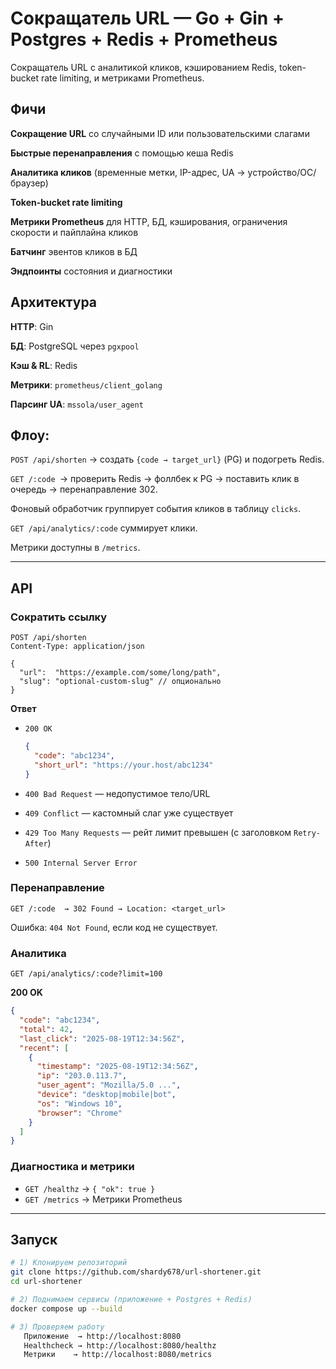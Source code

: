 # Сокращатель URL — Go + Gin + Postgres + Redis + Prometheus

Сокращатель URL с аналитикой кликов, кэшированием Redis, token-bucket rate limiting, и метриками Prometheus.

## Фичи

**Сокращение URL** со случайными ID или пользовательскими слагами

**Быстрые перенаправления** с помощью кеша Redis

**Аналитика кликов** (временные метки, IP-адрес, UA → устройство/ОС/браузер)

**Token-bucket rate limiting**

**Метрики Prometheus** для HTTP, БД, кэширования, ограничения скорости и пайплайна кликов

**Батчинг** эвентов кликов в БД

**Эндпоинты** состояния и диагностики

## Архитектура

**HTTP**: Gin

**БД**: PostgreSQL через `pgxpool`

**Кэш & RL**: Redis

**Метрики**: `prometheus/client_golang`

**Парсинг UA**: `mssola/user_agent`

## Флоу:

`POST /api/shorten` → создать `{code → target_url}` (PG) и подогреть Redis.

`GET /:code `→ проверить Redis → фоллбек к PG → поставить клик в очередь → перенаправление 302.

Фоновый обработчик группирует события кликов в таблицу `clicks`.

`GET /api/analytics/:code` суммирует клики.

Метрики доступны в `/metrics`.

---

## API

### Сократить ссылку

```
POST /api/shorten
Content-Type: application/json

{
  "url":  "https://example.com/some/long/path",
  "slug": "optional-custom-slug" // опционально
}
```

**Ответ**

* `200 OK`

  ```json
  {
    "code": "abc1234",
    "short_url": "https://your.host/abc1234"
  }
  ```
* `400 Bad Request` — недопустимое тело/URL
* `409 Conflict` — кастомный слаг уже существует
* `429 Too Many Requests` — рейт лимит превышен (с заголовком `Retry-After`)
* `500 Internal Server Error`

### Перенаправление

```
GET /:code  → 302 Found → Location: <target_url>
```

Ошибка: `404 Not Found`, если код не существует.

### Аналитика

```
GET /api/analytics/:code?limit=100
```

**200 OK**

```json
{
  "code": "abc1234",
  "total": 42,
  "last_click": "2025-08-19T12:34:56Z",
  "recent": [
    {
      "timestamp": "2025-08-19T12:34:56Z",
      "ip": "203.0.113.7",
      "user_agent": "Mozilla/5.0 ...",
      "device": "desktop|mobile|bot",
      "os": "Windows 10",
      "browser": "Chrome"
    }
  ]
}
```

### Диагностика и метрики

* `GET /healthz` → `{ "ok": true }`
* `GET /metrics` → Метрики Prometheus

---

## Запуск

```bash
# 1) Клонируем репозиторий
git clone https://github.com/shardy678/url-shortener.git
cd url-shortener

# 2) Поднимаем сервисы (приложение + Postgres + Redis)
docker compose up --build

# 3) Проверяем работу
   Приложение  → http://localhost:8080
   Healthcheck → http://localhost:8080/healthz
   Метрики    → http://localhost:8080/metrics
```
